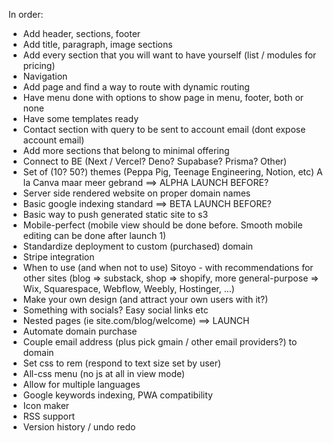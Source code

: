 In order:
- Add header, sections, footer
- Add title, paragraph, image sections
- Add every section that you will want to have yourself (list / modules for pricing)
- Navigation
- Add page and find a way to route with dynamic routing
- Have menu done with options to show page in menu, footer, both or none
- Have some templates ready
- Contact section with query to be sent to account email (dont expose account email)
- Add more sections that belong to minimal offering
- Connect to BE (Next / Vercel? Deno? Supabase? Prisma? Other)
- Set of (10? 50?) themes (Peppa Pig, Teenage Engineering, Notion, etc) A la Canva maar meer gebrand
==> ALPHA LAUNCH BEFORE?
- Server side rendered website on proper domain names
- Basic google indexing standard
==> BETA LAUNCH BEFORE?
- Basic way to push generated static site to s3
- Mobile-perfect (mobile view should be done before. Smooth mobile editing can be done after launch 1)
- Standardize deployment to custom (purchased) domain
- Stripe integration
- When to use (and when not to use) Sitoyo - with recommendations for other sites (blog => substack, shop => shopify, more general-purpose => Wix, Squarespace, Webflow, Weebly, Hostinger, ...)
- Make your own design (and attract your own users with it?)
- Something with socials? Easy social links etc
- Nested pages (ie site.com/blog/welcome)
==> LAUNCH
- Automate domain purchase
- Couple email address (plus pick gmain / other email providers?) to domain
- Set css to rem (respond to text size set by user)
- All-css menu (no js at all in view mode)
- Allow for multiple languages
- Google keywords indexing, PWA compatibility
- Icon maker
- RSS support
- Version history / undo redo